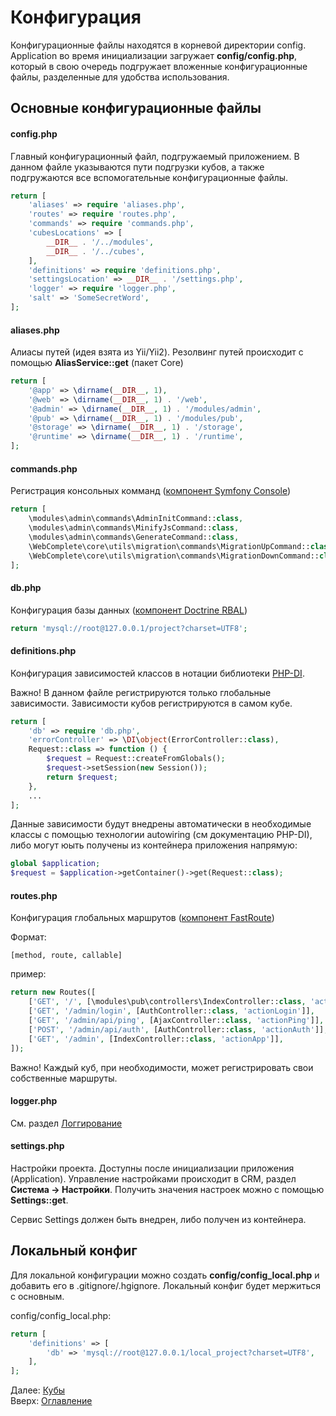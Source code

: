 # Конфигурация

Конфигурационные файлы находятся в корневой директории config.<br>
Application во время инициализации загружает **config/config.php**,
который в свою очередь подгружает вложенные конфигурационные файлы,
разделенные для удобства использования.

## Основные конфигурационные файлы
#### config.php
Главный конфигурационный файл, подгружаемый приложением.
В данном файле указываются пути подгрузки кубов, а также подгружаются
все вспомогательные конфигурационные файлы.

```php
return [
    'aliases' => require 'aliases.php',
    'routes' => require 'routes.php',
    'commands' => require 'commands.php',
    'cubesLocations' => [
        __DIR__ . '/../modules',
        __DIR__ . '/../cubes',
    ],
    'definitions' => require 'definitions.php',
    'settingsLocation' => __DIR__ . '/settings.php',
    'logger' => require 'logger.php',
    'salt' => 'SomeSecretWord',
];
```
#### aliases.php
Алиасы путей (идея взята из Yii/Yii2).
Резолвинг путей происходит с помощью **AliasService::get** (пакет Core)

```php
return [
    '@app' => \dirname(__DIR__, 1),
    '@web' => \dirname(__DIR__, 1) . '/web',
    '@admin' => \dirname(__DIR__, 1) . '/modules/admin',
    '@pub' => \dirname(__DIR__, 1) . '/modules/pub',
    '@storage' => \dirname(__DIR__, 1) . '/storage',
    '@runtime' => \dirname(__DIR__, 1) . '/runtime',
];
```
#### commands.php
Регистрация консольных комманд ([компонент Symfony Console](https://symfony.com/doc/current/console.html))

```php
return [
    \modules\admin\commands\AdminInitCommand::class,
    \modules\admin\commands\MinifyJsCommand::class,
    \modules\admin\commands\GenerateCommand::class,
    \WebComplete\core\utils\migration\commands\MigrationUpCommand::class,
    \WebComplete\core\utils\migration\commands\MigrationDownCommand::class,
];
```
#### db.php
Конфигурация базы данных ([компонент Doctrine RBAL](http://docs.doctrine-project.org/projects/doctrine-dbal))
```php
return 'mysql://root@127.0.0.1/project?charset=UTF8';
```
#### definitions.php
Конфигурация зависимостей классов в нотации библиотеки [PHP-DI](http://php-di.org/).

Важно! В данном файле регистрируются только глобальные зависимости.
Зависимости кубов регистрируются в самом кубе.

```php
return [
    'db' => require 'db.php',
    'errorController' => \DI\object(ErrorController::class),
    Request::class => function () {
        $request = Request::createFromGlobals();
        $request->setSession(new Session());
        return $request;
    },
    ...
];
```

Данные зависимости будут внедрены автоматически в необходимые классы с помощью
технологии autowiring (см документацию PHP-DI), либо могут юыть получены из контейнера приложения
напрямую:
```php
global $application;
$request = $application->getContainer()->get(Request::class);
```
#### routes.php
Конфигурация глобальных маршрутов ([компонент FastRoute](https://github.com/nikic/FastRoute))

Формат:
```
[method, route, callable]
``` 
пример:
```php
return new Routes([
    ['GET', '/', [\modules\pub\controllers\IndexController::class, 'actionIndex']],
    ['GET', '/admin/login', [AuthController::class, 'actionLogin']],
    ['GET', '/admin/api/ping', [AjaxController::class, 'actionPing']],
    ['POST', '/admin/api/auth', [AuthController::class, 'actionAuth']],
    ['GET', '/admin', [IndexController::class, 'actionApp']],
]);
```
Важно! Каждый куб, при необходимости, может регистрировать свои собственные маршруты.

#### logger.php
Cм. раздел [Логгирование](logging.md)

#### settings.php
Настройки проекта. Доступны после инициализации приложения (Application).
Управление настройками происходит в CRM, раздел **Система -> Настройки**.
Получить значения настроек можно с помощью **Settings::get**.

Сервис Settings должен быть внедрен, либо получен из контейнера.

## Локальный конфиг

Для локальной конфигурации можно создать **config/config_local.php** и добавить его в .gitignore/.hgignore.
Локальный конфиг будет мержиться с основным.

config/config_local.php:
```php
return [
    'definitions' => [
        'db' => 'mysql://root@127.0.0.1/local_project?charset=UTF8',
    ],
];
```

Далее: [Кубы](cubes.md)<br>
Вверх: [Оглавление](index.md)
